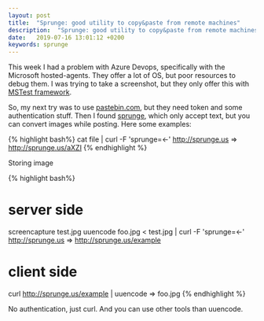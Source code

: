 ```yaml
---
layout: post
title:  "Sprunge: good utility to copy&paste from remote machines"
description:  "Sprunge: good utility to copy&paste from remote machines"
date:   2019-07-16 13:01:12 +0200
keywords: sprunge
---
```

This week I had a problem with Azure Devops, specifically with the Microsoft hosted-agents. They offer a lot of OS, but poor resources to debug them. I was trying to take a screenshot, but they only offer this with [MSTest framework][mstest].

So, my next try was to use [pastebin.com][pb], but they need token and some authentication stuff. Then I found [sprunge][sp], which only accept text, but you can convert images while posting. Here some examples:

{% highlight bash%}
cat file | curl -F 'sprunge=<-' http://sprunge.us
=> http://sprunge.us/aXZI
{% endhighlight %}

Storing image

{% highlight bash%}
# server side
screencapture test.jpg
uuencode foo.jpg < test.jpg | curl -F 'sprunge=<-' http://sprunge.us
=> http://sprunge.us/example

# client side
curl http://sprunge.us/example | uuencode
=> foo.jpg
{% endhighlight %}

No authentication, just curl. And you can use other tools than uuencode.

[pb]: https://pastebin.com/
[sp]: http://sprunge.us/
[mstest]: https://docs.microsoft.com/en-us/azure/devops/test/collect-screenshots-and-video?view=azure-devops

